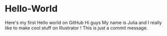 # Hello-World
Here's my first Hello world on GitHub
Hi guys
My name is Julia and I really like to make cool stuff on Illustrator !
This is just a commit message.
